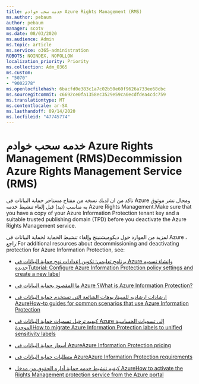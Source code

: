 ```yaml
---
title: خدمه سحب خوادم Azure Rights Management (RMS)
ms.author: pebaum
author: pebaum
manager: scotv
ms.date: 08/03/2020
ms.audience: Admin
ms.topic: article
ms.service: o365-administration
ROBOTS: NOINDEX, NOFOLLOW
localization_priority: Priority
ms.collection: Adm_O365
ms.custom:
- "5070"
- "9002278"
ms.openlocfilehash: 6bacfd0e383c1a7c02b50e60f9626a733ee68cbc
ms.sourcegitcommit: c6692ce0fa1358ec3529e59ca0ecdfdea4cdc759
ms.translationtype: MT
ms.contentlocale: ar-SA
ms.lasthandoff: 09/14/2020
ms.locfileid: "47745774"
---
```

# <a name="decommission-azure-rights-management-service-rms"></a><span data-ttu-id="38086-102">خدمه سحب خوادم Azure Rights Management (RMS)</span><span class="sxs-lookup"><span data-stu-id="38086-102">Decommission Azure Rights Management Service (RMS)</span></span>

<span data-ttu-id="38086-103">تاكد من ان لديك نسخه من مفتاح مستاجر حماية البيانات في Azure ومجال نشر موثوق به مناسب (تبد) قبل إلغاء تنشيط خدمه Azure Rights Management.</span><span class="sxs-lookup"><span data-stu-id="38086-103">Make sure that you have a copy of your Azure Information Protection tenant key and a suitable trusted publishing domain (TPD) before you deactivate the Azure Rights Management service.</span></span>

<span data-ttu-id="38086-104">لمزيد من الموارد حول ديكوميشنينج وإلغاء تنشيط الحماية لحماية البيانات في Azure ، راجع:</span><span class="sxs-lookup"><span data-stu-id="38086-104">For additional resources about decommissioning and deactivating protection for Azure Information Protection, see:</span></span>

- [<span data-ttu-id="38086-105">برنامج تعليمي: تكوين إعدادات نهج حماية البيانات في Azure وإنشاء تسميه جديده</span><span class="sxs-lookup"><span data-stu-id="38086-105">Tutorial: Configure Azure Information Protection policy settings and create a new label</span></span>](https://docs.microsoft.com/azure/information-protection/get-started/infoprotect-quick-start-tutorial)
- [<span data-ttu-id="38086-106">ما المقصود بحماية البيانات في Azure ؟</span><span class="sxs-lookup"><span data-stu-id="38086-106">What is Azure Information Protection?</span></span>](https://docs.microsoft.com/azure/information-protection/what-is-information-protection)
- [<span data-ttu-id="38086-107">إرشادات ارشاديه للسيناريوهات الشائعة التي تستخدم حماية البيانات في Azure</span><span class="sxs-lookup"><span data-stu-id="38086-107">How-to guides for common scenarios that use Azure Information Protection</span></span>](https://docs.microsoft.com/azure/information-protection/how-to-guides)  
    
- [<span data-ttu-id="38086-108">كيفيه ترحيل تسميات حماية البيانات في Azure إلى تسميات الحساسية الموحدة</span><span class="sxs-lookup"><span data-stu-id="38086-108">How to migrate Azure Information Protection labels to unified sensitivity labels</span></span>](https://docs.microsoft.com/azure/information-protection/configure-policy-migrate-labels)  
    
- [<span data-ttu-id="38086-109">أسعار حماية البيانات في Azure</span><span class="sxs-lookup"><span data-stu-id="38086-109">Azure Information Protection pricing</span></span>](https://azure.microsoft.com/pricing/details/information-protection)  
    
- [<span data-ttu-id="38086-110">متطلبات حماية البيانات في Azure</span><span class="sxs-lookup"><span data-stu-id="38086-110">Azure Information Protection requirements</span></span>](https://docs.microsoft.com/azure/information-protection/get-started/requirements)  
    
- [<span data-ttu-id="38086-111">كيفيه تنشيط خدمه حماية أداره الحقوق من مدخل Azure</span><span class="sxs-lookup"><span data-stu-id="38086-111">How to activate the Rights Management protection service from the Azure portal</span></span>](https://docs.microsoft.com/azure/information-protection/deploy-use/activate-azure)